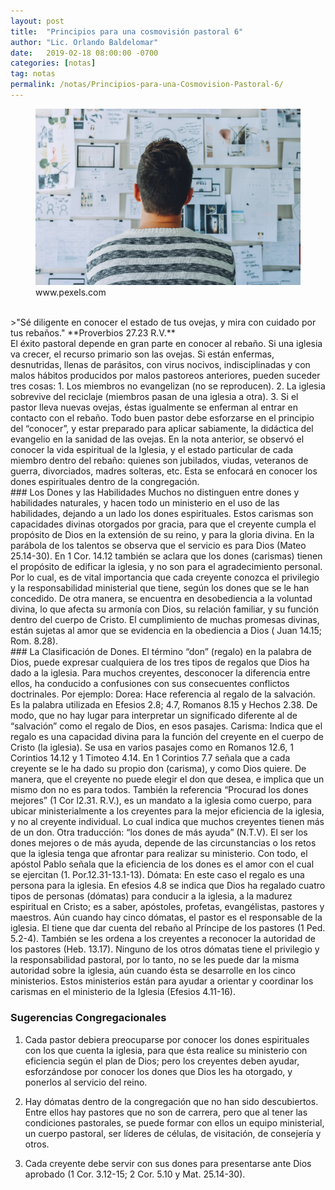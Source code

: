```yaml
---
layout: post
title:  "Principios para una cosmovisión pastoral 6"
author: "Lic. Orlando Baldelomar"
date:   2019-02-18 08:00:00 -0700
categories: [notas]
tag: notas
permalink: /notas/Principios-para-una-Cosmovision-Pastoral-6/
---
```

<figure>
<img src="/assets/img/cosmovision.jpeg" class="img-fluid" alt="Responsive image">
<figcaption>www.pexels.com</figcaption>
</figure>

<br>
>"Sé diligente en conocer el estado de tus ovejas, y mira con cuidado por tus rebaños."
**Proverbios 27.23 R.V.**


<br>
El éxito pastoral depende en gran parte en conocer al rebaño.   Si una iglesia va crecer, el recurso primario son las ovejas.  Si están enfermas, desnutridas, llenas de parásitos, con virus nocivos, indisciplinadas y con malos hábitos producidos por malos pastoreos anteriores, pueden suceder tres cosas: 1. Los miembros no evangelizan (no se reproducen). 2. La iglesia sobrevive del reciclaje (miembros pasan de una iglesia a otra).  3. Si el pastor lleva nuevas ovejas, éstas igualmente se enferman al entrar en contacto con el rebaño. Todo buen pastor debe esforzarse en el principio del “conocer”, y estar preparado para aplicar sabiamente, la didáctica del evangelio en la sanidad de las ovejas.
En la nota anterior, se observó el conocer la vida espiritual de la Iglesia, y el estado particular de cada 
miembro dentro del rebaño: quienes son jubilados, viudas, veteranos de guerra, divorciados, madres solteras, etc. Esta se enfocará en conocer los dones espirituales dentro de la congregación.

<br>
### Los Dones y las Habilidades
Muchos no distinguen entre dones y habilidades naturales, y hacen todo un ministerio en el uso de las habilidades, dejando a un lado los dones espirituales. Estos carismas son capacidades divinas otorgados por gracia, para que el creyente cumpla el propósito de Dios en la extensión de su reino, y para la gloria  divina. En la parábola de los talentos se observa que el servicio es para Dios (Mateo 25.14-30). En 1 Cor. 14.12  también se aclara  que los dones (carismas) tienen el propósito de edificar la iglesia, y no son para el agradecimiento personal. Por lo cual, es de vital importancia que cada creyente conozca el privilegio y la responsabilidad ministerial que tiene, según los dones que se le han concedido. De otra manera, se encuentra en desobediencia a la voluntad divina, lo que afecta su armonía con Dios, su relación familiar, y su función  dentro del cuerpo de Cristo. El cumplimiento de muchas promesas divinas, están sujetas al amor que se evidencia en la obediencia  a Dios ( Juan 14.15; Rom. 8.28).

<br>
### La Clasificación de Dones.
El término “don” (regalo) en la palabra de Dios, puede expresar cualquiera de los tres tipos de regalos que Dios ha dado a la iglesia. Para muchos creyentes, desconocer la diferencia entre ellos, ha conducido a confusiones con sus consecuentes conflictos doctrinales. Por ejemplo:
Dorea: Hace referencia al regalo de la salvación. Es la palabra utilizada en Efesios 2.8; 4.7, Romanos 8.15 y Hechos  2.38.  De modo, que no hay lugar para interpretar un significado diferente al de “salvación” como el regalo de Dios, en esos pasajes.
Carisma: Indica que el regalo es una capacidad divina para la función del creyente en el cuerpo de Cristo (la iglesia).  Se usa en varios pasajes como en Romanos 12.6, 1 Corintios 14.12 y 1 Timoteo 4.14. En 1 Corintios 7.7 señala que a cada creyente se le ha dado su propio don (carisma), y como Dios quiere.  De manera, que el creyente no puede elegir el don que desea, e implica que un mismo don no es para todos. También la referencia “Procurad los dones mejores” (1 Cor l2.31. R.V.), es un mandato a la iglesia como cuerpo, para ubicar   ministerialmente a los creyentes para la mejor eficiencia de la iglesia, y no al creyente individual. Lo cual indica que muchos creyentes tienen más de un don. Otra traducción: “los dones de más ayuda” (N.T.V). El ser los dones mejores o de más ayuda, depende de las circunstancias o los retos que la iglesia tenga que afrontar para realizar su ministerio. Con todo, el apóstol Pablo señala que la eficiencia de los dones es el amor con el cual se ejercitan (1. Por.12.31-13.1-13).
Dómata:  En este caso el regalo es una persona para la iglesia.  En efesios 4.8 se indica que Dios  ha regalado cuatro tipos de personas (dómatas) para conducir a la iglesia, a la madurez espiritual en Cristo; es a saber, apóstoles, profetas, evangélistas, pastores y maestros.  Aún cuando hay cinco dómatas, el pastor es el responsable de la iglesia. El tiene que dar cuenta del rebaño al Príncipe de los pastores (1 Ped. 5.2-4). También se les ordena a los creyentes a reconocer la autoridad de los pastores (Heb. 13.17). Ninguno de los otros dómatas tiene el privilegio y la responsabilidad pastoral, por lo tanto, no se les puede dar la misma  autoridad sobre la iglesia, aún cuando ésta se desarrolle en los cinco ministerios. Estos ministerios están para ayudar a orientar y coordinar los carismas en el ministerio de la Iglesia (Efesios 4.11-16). 

<br>
<h3 class="text-center">Sugerencias Congregacionales</h3>

1. Cada pastor debiera preocuparse por conocer los dones espirituales con los que cuenta la iglesia, para que ésta realice su ministerio con eficiencia según el plan de Dios; pero los creyentes deben ayudar, esforzándose por conocer los dones  que Dios les ha otorgado, y ponerlos al servicio del reino.  


2. Hay dómatas dentro de la congregación que no han sido descubiertos.   Entre ellos hay pastores que no son de carrera, pero que al tener las condiciones pastorales,  se puede formar con ellos un equipo ministerial, un cuerpo pastoral, ser líderes de células, de visitación, de consejería y otros.


3. Cada creyente debe   servir con   sus dones para presentarse ante Dios aprobado  (1 Cor. 3.12-15; 2 Cor. 5.10 y Mat. 25.14-30).



<br>

